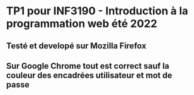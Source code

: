 # TP1 pour INF3190 - Introduction à la programmation web été 2022

## Testé et developé sur Mozilla Firefox

## Sur Google Chrome tout est correct sauf la couleur des encadrées utilisateur et mot de passe
